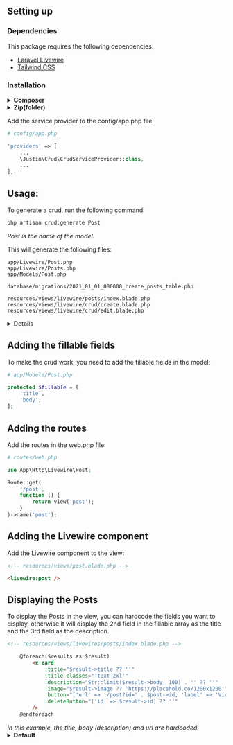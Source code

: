 ## Setting up

### Dependencies
This package requires the following dependencies:
- [Laravel Livewire](https://livewire.laravel.com/docs/quickstart)
- [Tailwind CSS](https://tailwindcss.com/docs/installation)

### Installation

<details>
  <summary><b>Composer</b></summary>

```bash
composer require justin0122/crud
```
</details>

<details>
  <summary><b>Zip(folder)</b></summary>

Copy the packages directory to the root of your project.
Add:
```json
//composer.json

    "require": {

    ...

    "justin0122/crud": "*"
    },

    ...

    "minimum-stability": "dev",
    "prefer-stable": true,
    "repositories": [
        {
            "type": "path",
            "url": "packages/justin0122/crud"
        }
    ],
]
```
Run:
```bash
composer dump-autoload
composer update
```

</details>

Add the service provider to the config/app.php file:
```php
# config/app.php

'providers' => [
    ...
    \Justin\Crud\CrudServiceProvider::class,
    ...
],
```

## Usage:
To generate a crud, run the following command:
```bash
php artisan crud:generate Post
```
  <summary><i>Post is the name of the model.</i></summary>

This will generate the following files:
```
app/Livewire/Post.php
app/Livewire/Posts.php
app/Models/Post.php

database/migrations/2021_01_01_000000_create_posts_table.php

resources/views/livewire/posts/index.blade.php
resources/views/livewire/crud/create.blade.php
resources/views/livewire/crud/edit.blade.php
```
<details>
  <summary>Details</summary>

### Forms
The forms are created using the `$fillables` array in the model. If you want to add more fields, just add them to the array in the model.

### Views
Because the forms are generated dynamically, theredy are made <span style="color:orange">global</span>. This means that you can use them in other views as well. The views are located in the `resources/views/livewire/crud` folder.
</details>

## Adding the fillable fields

To make the crud work, you need to add the fillable fields in the model:
```php
# app/Models/Post.php

protected $fillable = [
    'title',
    'body',
];
```

## Adding the routes
Add the routes in the web.php file:
```php
# routes/web.php

use App\Http\Livewire\Post;

Route::get(
    '/post',
    function () {
        return view('post');
    }
)->name('post');
```

## Adding the Livewire component
Add the Livewire component to the view:
```html
<!-- resources/views/post.blade.php -->

<livewire:post />
```

## Displaying the Posts
To display the Posts in the view, you can hardcode the fields you want to display, otherwise it will display the 2nd field in the fillable array as the title and the 3rd field as the description.
```html
<!-- resources/views/livewires/posts/index.blade.php -->

    @foreach($results as $result)
        <x-card
            :title="$result->title ?? ''"
            :title-classes="'text-2xl'"
            :description="Str::limit($result->body, 100) . '' ?? ''"
            :image="$result->image ?? 'https://placehold.co/1200x1200'"
            :button="['url' => '/post?id=' . $post->id, 'label' => 'View'] ?? ''"
            :deleteButton="['id' => $result->id] ?? ''"
        />
    @endforeach
```
  <summary><i>In this example, the title, body (description) and url are hardcoded.</i>
</summary>

<details>
  <summary><b>Default</b></summary>


```html
    @foreach($results as $result)
        @php
            $attributes = $result->getAttributes();
            $title = $attributes[array_keys($attributes)[1]];
            $body = $attributes[array_keys($attributes)[2]];
        @endphp
        <x-card
            :title="$title ?? ''"
            :title-classes="'text-2xl'"
            :description="Str::limit($body, 100) . '' ?? ''"
            :image="$result->image ?? 'https://placehold.co/1200x1200'"
            :button="['url' => url()->current() . '?id=' . $result->id, 'label' => 'View'] ?? ''"
            :deleteButton="['id' => $result->id] ?? ''"
        />
    @endforeach
```
</details>


